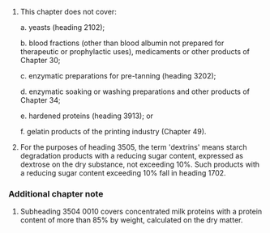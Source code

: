 1. This chapter does not cover:

    a. yeasts (heading 2102);
    
    b. blood fractions (other than blood albumin not prepared for therapeutic or prophylactic uses), medicaments or other products of Chapter 30;
    
    c. enzymatic preparations for pre-tanning (heading 3202);
    
    d. enzymatic soaking or washing preparations and other products of Chapter 34;
    
    e. hardened proteins (heading 3913); or
    
    f. gelatin products of the printing industry (Chapter 49).

2. For the purposes of heading 3505, the term 'dextrins' means starch degradation products with a reducing sugar content, expressed as dextrose on the dry substance, not exceeding 10%. Such products with a reducing sugar content exceeding 10% fall in heading 1702.

### Additional chapter note

1. Subheading 3504 0010 covers concentrated milk proteins with a protein content of more than 85% by weight, calculated on the dry matter.